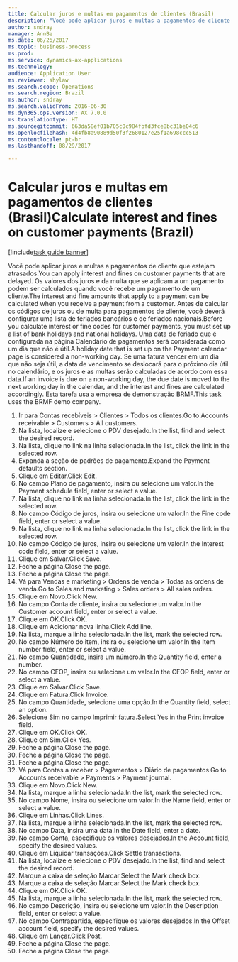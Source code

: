```yaml
--- 
title: Calcular juros e multas em pagamentos de clientes (Brasil)
description: "Você pode aplicar juros e multas a pagamentos de cliente que estejam atrasados."
author: sndray
manager: AnnBe
ms.date: 06/26/2017
ms.topic: business-process
ms.prod: 
ms.service: dynamics-ax-applications
ms.technology: 
audience: Application User
ms.reviewer: shylaw
ms.search.scope: Operations
ms.search.region: Brazil
ms.author: sndray
ms.search.validFrom: 2016-06-30
ms.dyn365.ops.version: AX 7.0.0
ms.translationtype: HT
ms.sourcegitcommit: 663da58ef01b705c0c984fbfd3fce8bc31be04c6
ms.openlocfilehash: 4d4fb8a90889d50f3f2680127e25f1a698ccc513
ms.contentlocale: pt-br
ms.lasthandoff: 08/29/2017

---
```

# <a name="calculate-interest-and-fines-on-customer-payments-brazil"></a><span data-ttu-id="f0511-103">Calcular juros e multas em pagamentos de clientes (Brasil)</span><span class="sxs-lookup"><span data-stu-id="f0511-103">Calculate interest and fines on customer payments (Brazil)</span></span>

[!include[task guide banner](../../includes/task-guide-banner.md)]

<span data-ttu-id="f0511-104">Você pode aplicar juros e multas a pagamentos de cliente que estejam atrasados.</span><span class="sxs-lookup"><span data-stu-id="f0511-104">You can apply interest and fines on customer payments that are delayed.</span></span> <span data-ttu-id="f0511-105">Os valores dos juros e da multa que se aplicam a um pagamento podem ser calculados quando você recebe um pagamento de um cliente.</span><span class="sxs-lookup"><span data-stu-id="f0511-105">The interest and fine amounts that apply to a payment can be calculated when you receive a payment from a customer.</span></span> <span data-ttu-id="f0511-106">Antes de calcular os códigos de juros ou de multa para pagamentos de cliente, você deverá configurar uma lista de feriados bancários e de feriados nacionais.</span><span class="sxs-lookup"><span data-stu-id="f0511-106">Before you calculate interest or fine codes for customer payments, you must set up a list of bank holidays and national holidays.</span></span> <span data-ttu-id="f0511-107">Uma data de feriado que é configurada na página Calendário de pagamentos será considerada como um dia que não é útil.</span><span class="sxs-lookup"><span data-stu-id="f0511-107">A holiday date that is set up on the Payment calendar page is considered a non-working day.</span></span> <span data-ttu-id="f0511-108">Se uma fatura vencer em um dia que não seja útil, a data de vencimento se deslocará para o próximo dia útil no calendário, e os juros e as multas serão calculadas de acordo com essa data.</span><span class="sxs-lookup"><span data-stu-id="f0511-108">If an invoice is due on a non-working day, the due date is moved to the next working day in the calendar, and the interest and fines are calculated accordingly.</span></span> <span data-ttu-id="f0511-109">Esta tarefa usa a empresa de demonstração BRMF.</span><span class="sxs-lookup"><span data-stu-id="f0511-109">This task uses the BRMF demo company.</span></span>



1. <span data-ttu-id="f0511-110">Ir para Contas recebíveis > Clientes > Todos os clientes.</span><span class="sxs-lookup"><span data-stu-id="f0511-110">Go to Accounts receivable > Customers > All customers.</span></span>
2. <span data-ttu-id="f0511-111">Na lista, localize e selecione o PDV desejado.</span><span class="sxs-lookup"><span data-stu-id="f0511-111">In the list, find and select the desired record.</span></span>
3. <span data-ttu-id="f0511-112">Na lista, clique no link na linha selecionada.</span><span class="sxs-lookup"><span data-stu-id="f0511-112">In the list, click the link in the selected row.</span></span>
4. <span data-ttu-id="f0511-113">Expanda a seção de padrões de pagamento.</span><span class="sxs-lookup"><span data-stu-id="f0511-113">Expand the Payment defaults section.</span></span>
5. <span data-ttu-id="f0511-114">Clique em Editar.</span><span class="sxs-lookup"><span data-stu-id="f0511-114">Click Edit.</span></span>
6. <span data-ttu-id="f0511-115">No campo Plano de pagamento, insira ou selecione um valor.</span><span class="sxs-lookup"><span data-stu-id="f0511-115">In the Payment schedule field, enter or select a value.</span></span>
7. <span data-ttu-id="f0511-116">Na lista, clique no link na linha selecionada.</span><span class="sxs-lookup"><span data-stu-id="f0511-116">In the list, click the link in the selected row.</span></span>
8. <span data-ttu-id="f0511-117">No campo Código de juros, insira ou selecione um valor.</span><span class="sxs-lookup"><span data-stu-id="f0511-117">In the Fine code field, enter or select a value.</span></span>
9. <span data-ttu-id="f0511-118">Na lista, clique no link na linha selecionada.</span><span class="sxs-lookup"><span data-stu-id="f0511-118">In the list, click the link in the selected row.</span></span>
10. <span data-ttu-id="f0511-119">No campo Código de juros, insira ou selecione um valor.</span><span class="sxs-lookup"><span data-stu-id="f0511-119">In the Interest code field, enter or select a value.</span></span>
11. <span data-ttu-id="f0511-120">Clique em Salvar.</span><span class="sxs-lookup"><span data-stu-id="f0511-120">Click Save.</span></span>
12. <span data-ttu-id="f0511-121">Feche a página.</span><span class="sxs-lookup"><span data-stu-id="f0511-121">Close the page.</span></span>
13. <span data-ttu-id="f0511-122">Feche a página.</span><span class="sxs-lookup"><span data-stu-id="f0511-122">Close the page.</span></span>
14. <span data-ttu-id="f0511-123">Vá para Vendas e marketing > Ordens de venda > Todas as ordens de venda.</span><span class="sxs-lookup"><span data-stu-id="f0511-123">Go to Sales and marketing > Sales orders > All sales orders.</span></span>
15. <span data-ttu-id="f0511-124">Clique em Novo.</span><span class="sxs-lookup"><span data-stu-id="f0511-124">Click New.</span></span>
16. <span data-ttu-id="f0511-125">No campo Conta de cliente, insira ou selecione um valor.</span><span class="sxs-lookup"><span data-stu-id="f0511-125">In the Customer account field, enter or select a value.</span></span>
17. <span data-ttu-id="f0511-126">Clique em OK.</span><span class="sxs-lookup"><span data-stu-id="f0511-126">Click OK.</span></span>
18. <span data-ttu-id="f0511-127">Clique em Adicionar nova linha.</span><span class="sxs-lookup"><span data-stu-id="f0511-127">Click Add line.</span></span>
19. <span data-ttu-id="f0511-128">Na lista, marque a linha selecionada.</span><span class="sxs-lookup"><span data-stu-id="f0511-128">In the list, mark the selected row.</span></span>
20. <span data-ttu-id="f0511-129">No campo Número do item, insira ou selecione um valor.</span><span class="sxs-lookup"><span data-stu-id="f0511-129">In the Item number field, enter or select a value.</span></span>
21. <span data-ttu-id="f0511-130">No campo Quantidade, insira um número.</span><span class="sxs-lookup"><span data-stu-id="f0511-130">In the Quantity field, enter a number.</span></span>
22. <span data-ttu-id="f0511-131">No campo CFOP, insira ou selecione um valor.</span><span class="sxs-lookup"><span data-stu-id="f0511-131">In the CFOP field, enter or select a value.</span></span>
23. <span data-ttu-id="f0511-132">Clique em Salvar.</span><span class="sxs-lookup"><span data-stu-id="f0511-132">Click Save.</span></span>
24. <span data-ttu-id="f0511-133">Clique em Fatura.</span><span class="sxs-lookup"><span data-stu-id="f0511-133">Click Invoice.</span></span>
25. <span data-ttu-id="f0511-134">No campo Quantidade, selecione uma opção.</span><span class="sxs-lookup"><span data-stu-id="f0511-134">In the Quantity field, select an option.</span></span>
26. <span data-ttu-id="f0511-135">Selecione Sim no campo Imprimir fatura.</span><span class="sxs-lookup"><span data-stu-id="f0511-135">Select Yes in the Print invoice field.</span></span>
27. <span data-ttu-id="f0511-136">Clique em OK.</span><span class="sxs-lookup"><span data-stu-id="f0511-136">Click OK.</span></span>
28. <span data-ttu-id="f0511-137">Clique em Sim.</span><span class="sxs-lookup"><span data-stu-id="f0511-137">Click Yes.</span></span>
29. <span data-ttu-id="f0511-138">Feche a página.</span><span class="sxs-lookup"><span data-stu-id="f0511-138">Close the page.</span></span>
30. <span data-ttu-id="f0511-139">Feche a página.</span><span class="sxs-lookup"><span data-stu-id="f0511-139">Close the page.</span></span>
31. <span data-ttu-id="f0511-140">Feche a página.</span><span class="sxs-lookup"><span data-stu-id="f0511-140">Close the page.</span></span>
32. <span data-ttu-id="f0511-141">Vá para Contas a receber > Pagamentos > Diário de pagamentos.</span><span class="sxs-lookup"><span data-stu-id="f0511-141">Go to Accounts receivable > Payments > Payment journal.</span></span>
33. <span data-ttu-id="f0511-142">Clique em Novo.</span><span class="sxs-lookup"><span data-stu-id="f0511-142">Click New.</span></span>
34. <span data-ttu-id="f0511-143">Na lista, marque a linha selecionada.</span><span class="sxs-lookup"><span data-stu-id="f0511-143">In the list, mark the selected row.</span></span>
35. <span data-ttu-id="f0511-144">No campo Nome, insira ou selecione um valor.</span><span class="sxs-lookup"><span data-stu-id="f0511-144">In the Name field, enter or select a value.</span></span>
36. <span data-ttu-id="f0511-145">Clique em Linhas.</span><span class="sxs-lookup"><span data-stu-id="f0511-145">Click Lines.</span></span>
37. <span data-ttu-id="f0511-146">Na lista, marque a linha selecionada.</span><span class="sxs-lookup"><span data-stu-id="f0511-146">In the list, mark the selected row.</span></span>
38. <span data-ttu-id="f0511-147">No campo Data, insira uma data.</span><span class="sxs-lookup"><span data-stu-id="f0511-147">In the Date field, enter a date.</span></span>
39. <span data-ttu-id="f0511-148">No campo Conta, especifique os valores desejados.</span><span class="sxs-lookup"><span data-stu-id="f0511-148">In the Account field, specify the desired values.</span></span>
40. <span data-ttu-id="f0511-149">Clique em Liquidar transações.</span><span class="sxs-lookup"><span data-stu-id="f0511-149">Click Settle transactions.</span></span>
41. <span data-ttu-id="f0511-150">Na lista, localize e selecione o PDV desejado.</span><span class="sxs-lookup"><span data-stu-id="f0511-150">In the list, find and select the desired record.</span></span>
42. <span data-ttu-id="f0511-151">Marque a caixa de seleção Marcar.</span><span class="sxs-lookup"><span data-stu-id="f0511-151">Select the Mark check box.</span></span>
43. <span data-ttu-id="f0511-152">Marque a caixa de seleção Marcar.</span><span class="sxs-lookup"><span data-stu-id="f0511-152">Select the Mark check box.</span></span>
44. <span data-ttu-id="f0511-153">Clique em OK.</span><span class="sxs-lookup"><span data-stu-id="f0511-153">Click OK.</span></span>
45. <span data-ttu-id="f0511-154">Na lista, marque a linha selecionada.</span><span class="sxs-lookup"><span data-stu-id="f0511-154">In the list, mark the selected row.</span></span>
46. <span data-ttu-id="f0511-155">No campo Descrição, insira ou selecione um valor.</span><span class="sxs-lookup"><span data-stu-id="f0511-155">In the Description field, enter or select a value.</span></span>
47. <span data-ttu-id="f0511-156">No campo Contrapartida, especifique os valores desejados.</span><span class="sxs-lookup"><span data-stu-id="f0511-156">In the Offset account field, specify the desired values.</span></span>
48. <span data-ttu-id="f0511-157">Clique em Lançar.</span><span class="sxs-lookup"><span data-stu-id="f0511-157">Click Post.</span></span>
49. <span data-ttu-id="f0511-158">Feche a página.</span><span class="sxs-lookup"><span data-stu-id="f0511-158">Close the page.</span></span>
50. <span data-ttu-id="f0511-159">Feche a página.</span><span class="sxs-lookup"><span data-stu-id="f0511-159">Close the page.</span></span>


